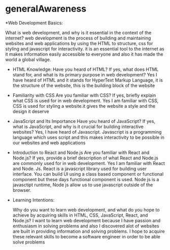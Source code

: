 # generalAwareness
*Web Development Basics:

What is web development, and why is it essential in the context of the internet?
web development is the process of building and maintaining websites and web applications by using the HTML to structure, css for styling and javascript for interactivity.
it is an essential tool to the internet as it makes information easily accessible to everyone and also it has made the world a global village.

* HTML Knowledge:
  Have you heard of HTML? If yes, what does HTML stand for, and what is its primary purpose in web development?
  Yes I have heard of HTML and it stands for HyperText Markup Language, it is the structure of the website, this is the building block of the website

*  Familiarity with CSS
  Are you familiar with CSS? If yes, briefly explain what CSS is used for in web development.
  Yes I am familiar with CSS, CSS is used for styling a website.it gives the website a style and the design it deserve

* JavaScript and Its Importance
  Have you heard of JavaScript? If yes, what is JavaScript, and why is it crucial for building interactive websites?
  Yes, I have heard of Javascript. Javascript is a programming language which uses script and this makes interactivity to be possible in our websites and web applications

* Introduction to React and Node.js
  Are you familiar with React and Node.js? If yes, provide a brief description of what React and Node.js are commonly used for in web development.
  Yes I am familiar with React and Node. Js. React is a javascript library used for building user interface. You can build UI using a class based component or functional component
  but these days functional component is used.
  Node js is a javasctipt runtime, Node js allow us to use javascript outside of the browser.
  
* Learning Intentions:

  Why do you want to learn web development, and what do you hope to achieve by acquiring skills in HTML, CSS, JavaScript, React, and Node.js?
  I want to learn web development because I have passion and enthusiasm in solving problems and also I discovered alot of websites are built in providing information and solving problems.
  I hope to acquire these relevant skills to become a software engineer in order to be able solve problems





